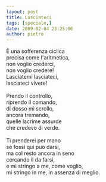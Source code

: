 ```yaml
---
layout: post
title: Lasciateci
tags: [speciale,]
date: 2009-02-04 23:25:00
author: pietro
---
```

È una sofferenza ciclica<br/>precisa come l'aritmetica,<br/>non voglio crederci,<br/>non voglio credere!<br/>Lasciatemi lasciateci,<br/>lasciateci vivere!<br/><br/>Prendo il controllo,<br/>riprendo il comando,<br/>di dosso mi scrollo,<br/>ancora tremando,<br/>quelle lacrime assurde<br/>che credevo di verde.<br/><br/>Ti prenderei per mano<br/>se fossi qui può darsi,<br/>ma col resto ancora in seno<br/>cercando il da farsi,<br/>e mi stringo a me, come voglio,<br/>mi stringo in me, in assenza di meglio.
